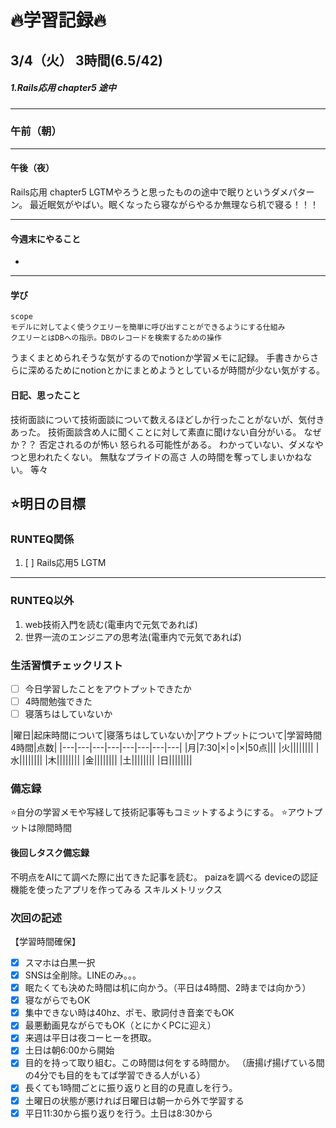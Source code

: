 
# 🔥学習記録🔥
## 3/4（火） 3時間(6.5/42)
##### 1.Rails応用 chapter5 途中
***
### 午前（朝）
***
#### 午後（夜）
Rails応用 chapter5
LGTMやろうと思ったものの途中で眠りというダメパターン。
最近眠気がやばい。眠くなったら寝ながらやるか無理なら机で寝る！！！

***
#### 今週末にやること
-
***
#### 学び
```
scope
モデルに対してよく使うクエリーを簡単に呼び出すことができるようにする仕組み
クエリーとはDBへの指示。DBのレコードを検索するための操作
```
うまくまとめられそうな気がするのでnotionか学習メモに記録。
手書きからさらに深めるためにnotionとかにまとめようとしているが時間が少ない気がする。

#### 日記、思ったこと
技術面談について技術面談について数えるほどしか行ったことがないが、気付きあった。
技術面談含め人に聞くことに対して素直に聞けない自分がいる。
なぜか？？
否定されるのが怖い
怒られる可能性がある。
わかっていない、ダメなやつと思われたくない。
無駄なプライドの高さ
人の時間を奪ってしまいかねない。
等々




## ⭐️明日の目標
### RUNTEQ関係
1. [ ] Rails応用5 LGTM

***
### RUNTEQ以外
1. web技術入門を読む(電車内で元気であれば)
2. 世界一流のエンジニアの思考法(電車内で元気であれば)


### 生活習慣チェックリスト
- [ ] 今日学習したことをアウトプットできたか
- [ ] 4時間勉強できた
- [ ] 寝落ちはしていないか

|曜日|起床時間について|寝落ちはしていないか|アウトプットについて|学習時間4時間|点数|
|---|---|---|---|---|---|---|---|
|月|7:30|×|⚪︎|×|50点|||
|火||||||||
|水||||||||
|木||||||||
|金||||||||
|土||||||||
|日||||||||

### 備忘録
⭐️自分の学習メモや写経して技術記事等もコミットするようにする。
⭐️アウトプットは隙間時間

#### 後回しタスク備忘録
不明点をAIにて調べた際に出てきた記事を読む。
paizaを調べる
deviceの認証機能を使ったアプリを作ってみる
スキルメトリックス

### 次回の記述
【学習時間確保】
- [x] スマホは白黒一択
- [x] SNSは全削除。LINEのみ。。。
- [x] 眠たくても決めた時間は机に向かう。（平日は4時間、2時までは向かう）
- [x] 寝ながらでもOK
- [x] 集中できない時は40hz、ポモ、歌詞付き音楽でもOK
- [x] 最悪動画見ながらでもOK（とにかくPCに迎え）
- [x] 来週は平日は夜コーヒーを摂取。
- [x] 土日は朝6:00から開始
- [x] 目的を持って取り組む。この時間は何をする時間か。
（唐揚げ揚げている間の4分でも目的をもてば学習できる人がいる）
- [x] 長くても1時間ごとに振り返りと目的の見直しを行う。
- [x] 土曜日の状態が悪ければ日曜日は朝一から外で学習する
- [x] 平日11:30から振り返りを行う。土日は8:30から
